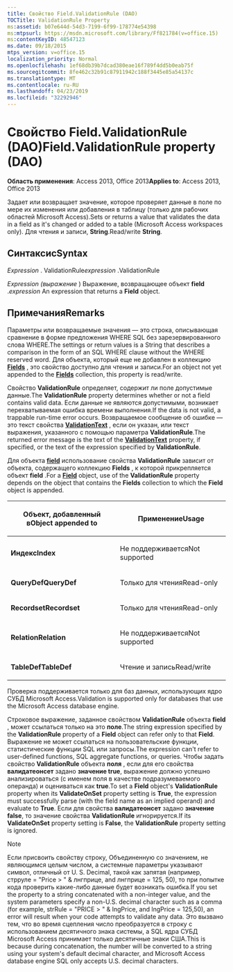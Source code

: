 ```yaml
---
title: Свойство Field.ValidationRule (DAO)
TOCTitle: ValidationRule Property
ms:assetid: b07e644d-54d3-7199-6f99-178774e54398
ms:mtpsurl: https://msdn.microsoft.com/library/Ff821784(v=office.15)
ms:contentKeyID: 48547123
ms.date: 09/18/2015
mtps_version: v=office.15
localization_priority: Normal
ms.openlocfilehash: 1ef68db39b7dcad380eae16f789f4dd5b0eab75f
ms.sourcegitcommit: 8fe462c32b91c87911942c188f3445e85a54137c
ms.translationtype: MT
ms.contentlocale: ru-RU
ms.lasthandoff: 04/23/2019
ms.locfileid: "32292946"
---
```

# <a name="fieldvalidationrule-property-dao"></a><span data-ttu-id="c573a-102">Свойство Field.ValidationRule (DAO)</span><span class="sxs-lookup"><span data-stu-id="c573a-102">Field.ValidationRule property (DAO)</span></span>


<span data-ttu-id="c573a-103">**Область применения**: Access 2013, Office 2013</span><span class="sxs-lookup"><span data-stu-id="c573a-103">**Applies to**: Access 2013, Office 2013</span></span>

<span data-ttu-id="c573a-104">Задает или возвращает значение, которое проверяет данные в поле по мере их изменения или добавления в таблицу (только для рабочих областей Microsoft Access).</span><span class="sxs-lookup"><span data-stu-id="c573a-104">Sets or returns a value that validates the data in a field as it's changed or added to a table (Microsoft Access workspaces only).</span></span> <span data-ttu-id="c573a-105">Для чтения и записи, **String**.</span><span class="sxs-lookup"><span data-stu-id="c573a-105">Read/write **String**.</span></span>

## <a name="syntax"></a><span data-ttu-id="c573a-106">Синтаксис</span><span class="sxs-lookup"><span data-stu-id="c573a-106">Syntax</span></span>

<span data-ttu-id="c573a-107">*Expression* . ValidationRule</span><span class="sxs-lookup"><span data-stu-id="c573a-107">*expression* .ValidationRule</span></span>

<span data-ttu-id="c573a-108">*Expression (выражение* ) Выражение, возвращающее объект **field** .</span><span class="sxs-lookup"><span data-stu-id="c573a-108">*expression* An expression that returns a **Field** object.</span></span>

## <a name="remarks"></a><span data-ttu-id="c573a-109">Примечания</span><span class="sxs-lookup"><span data-stu-id="c573a-109">Remarks</span></span>

<span data-ttu-id="c573a-110">Параметры или возвращаемые значения — это строка, описывающая сравнение в форме предложения WHERE SQL без зарезервированного слова WHERE.</span><span class="sxs-lookup"><span data-stu-id="c573a-110">The settings or return values is a String that describes a comparison in the form of an SQL WHERE clause without the WHERE reserved word.</span></span> <span data-ttu-id="c573a-111">Для объекта, который еще не добавлен в коллекцию **[Fields](fields-collection-dao.md)** , это свойство доступно для чтения и записи.</span><span class="sxs-lookup"><span data-stu-id="c573a-111">For an object not yet appended to the **[Fields](fields-collection-dao.md)** collection, this property is read/write.</span></span>

<span data-ttu-id="c573a-112">Свойство **ValidationRule** определяет, содержит ли поле допустимые данные.</span><span class="sxs-lookup"><span data-stu-id="c573a-112">The **ValidationRule** property determines whether or not a field contains valid data.</span></span> <span data-ttu-id="c573a-113">Если данные не являются допустимыми, возникает перехватываемая ошибка времени выполнения.</span><span class="sxs-lookup"><span data-stu-id="c573a-113">If the data is not valid, a trappable run-time error occurs.</span></span> <span data-ttu-id="c573a-114">Возвращаемое сообщение об ошибке — это текст свойства **[ValidationText](field-validationtext-property-dao.md)** , если он указан, или текст выражения, указанного с помощью параметра **ValidationRule**.</span><span class="sxs-lookup"><span data-stu-id="c573a-114">The returned error message is the text of the **[ValidationText](field-validationtext-property-dao.md)** property, if specified, or the text of the expression specified by **ValidationRule**.</span></span>

<span data-ttu-id="c573a-115">Для объекта **[field](field-object-dao.md)** использование свойства **ValidationRule** зависит от объекта, содержащего коллекцию **Fields** , к которой прикрепляется объект **field** .</span><span class="sxs-lookup"><span data-stu-id="c573a-115">For a **[Field](field-object-dao.md)** object, use of the **ValidationRule** property depends on the object that contains the **Fields** collection to which the **Field** object is appended.</span></span>

<table>
<colgroup>
<col style="width: 50%" />
<col style="width: 50%" />
</colgroup>
<thead>
<tr class="header">
<th><p><span data-ttu-id="c573a-116">Объект, добавленный в</span><span class="sxs-lookup"><span data-stu-id="c573a-116">Object appended to</span></span></p></th>
<th><p><span data-ttu-id="c573a-117">Применение</span><span class="sxs-lookup"><span data-stu-id="c573a-117">Usage</span></span></p></th>
</tr>
</thead>
<tbody>
<tr class="odd">
<td><p><span data-ttu-id="c573a-118"><strong>Индекс</strong></span><span class="sxs-lookup"><span data-stu-id="c573a-118"><strong>Index</strong></span></span></p></td>
<td><p><span data-ttu-id="c573a-119">Не поддерживается</span><span class="sxs-lookup"><span data-stu-id="c573a-119">Not supported</span></span></p></td>
</tr>
<tr class="even">
<td><p><span data-ttu-id="c573a-120"><strong>QueryDef</strong></span><span class="sxs-lookup"><span data-stu-id="c573a-120"><strong>QueryDef</strong></span></span></p></td>
<td><p><span data-ttu-id="c573a-121">Только для чтения</span><span class="sxs-lookup"><span data-stu-id="c573a-121">Read-only</span></span></p></td>
</tr>
<tr class="odd">
<td><p><span data-ttu-id="c573a-122"><strong>Recordset</strong></span><span class="sxs-lookup"><span data-stu-id="c573a-122"><strong>Recordset</strong></span></span></p></td>
<td><p><span data-ttu-id="c573a-123">Только для чтения</span><span class="sxs-lookup"><span data-stu-id="c573a-123">Read-only</span></span></p></td>
</tr>
<tr class="even">
<td><p><span data-ttu-id="c573a-124"><strong>Relation</strong></span><span class="sxs-lookup"><span data-stu-id="c573a-124"><strong>Relation</strong></span></span></p></td>
<td><p><span data-ttu-id="c573a-125">Не поддерживается</span><span class="sxs-lookup"><span data-stu-id="c573a-125">Not supported</span></span></p></td>
</tr>
<tr class="odd">
<td><p><span data-ttu-id="c573a-126"><strong>TableDef</strong></span><span class="sxs-lookup"><span data-stu-id="c573a-126"><strong>TableDef</strong></span></span></p></td>
<td><p><span data-ttu-id="c573a-127">Чтение и запись</span><span class="sxs-lookup"><span data-stu-id="c573a-127">Read/write</span></span></p></td>
</tr>
</tbody>
</table>


<span data-ttu-id="c573a-128">Проверка поддерживается только для баз данных, использующих ядро СУБД Microsoft Access.</span><span class="sxs-lookup"><span data-stu-id="c573a-128">Validation is supported only for databases that use the Microsoft Access database engine.</span></span>

<span data-ttu-id="c573a-129">Строковое выражение, заданное свойством **ValidationRule** объекта **field** , может ссылаться только на это **поле**.</span><span class="sxs-lookup"><span data-stu-id="c573a-129">The string expression specified by the **ValidationRule** property of a **Field** object can refer only to that **Field**.</span></span> <span data-ttu-id="c573a-130">Выражение не может ссылаться на пользовательские функции, статистические функции SQL или запросы.</span><span class="sxs-lookup"><span data-stu-id="c573a-130">The expression can't refer to user-defined functions, SQL aggregate functions, or queries.</span></span> <span data-ttu-id="c573a-131">Чтобы задать свойство **ValidationRule** объекта **поля** , если для его свойства **валидатеонсет** задано **значение true**, выражение должно успешно анализироваться (с именем поля в качестве подразумеваемого операнда) и оцениваться как **true**.</span><span class="sxs-lookup"><span data-stu-id="c573a-131">To set a **Field** object's **ValidationRule** property when its **ValidateOnSet** property setting is **True**, the expression must successfully parse (with the field name as an implied operand) and evaluate to **True**.</span></span> <span data-ttu-id="c573a-132">Если для свойства **валидатеонсет** задано **значение false**, то значение свойства **ValidationRule** игнорируется.</span><span class="sxs-lookup"><span data-stu-id="c573a-132">If its **ValidateOnSet** property setting is **False**, the **ValidationRule** property setting is ignored.</span></span>


> [!NOTE]
> <span data-ttu-id="c573a-133">Если присвоить свойству строку, Объединенную со значением, не являющимся целым числом, а системные параметры указывают символ, отличный от U. S. Decimal, такой как запятая (например, стрруле = "Price &gt; " &amp; лнгприце, and лнгприце = 125, 50), то при попытке кода проверить какие-либо данные будет возникать ошибка.</span><span class="sxs-lookup"><span data-stu-id="c573a-133">If you set the property to a string concatenated with a non-integer value, and the system parameters specify a non-U.S. decimal character such as a comma (for example, strRule = "PRICE &gt; " &amp; lngPrice, and lngPrice = 125,50), an error will result when your code attempts to validate any data.</span></span> <span data-ttu-id="c573a-134">Это вызвано тем, что во время сцепления число преобразуется в строку с использованием десятичного знака системы, а SQL ядра СУБД Microsoft Access принимает только десятичные знаки США.</span><span class="sxs-lookup"><span data-stu-id="c573a-134">This is because during concatenation, the number will be converted to a string using your system's default decimal character, and Microsoft Access database engine SQL only accepts U.S. decimal characters.</span></span>


